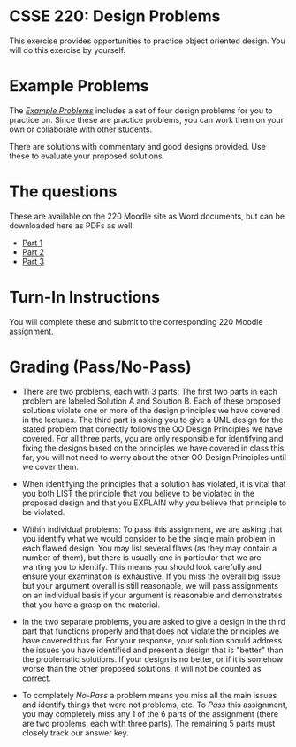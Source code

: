 ﻿# CSSE 220: Design Problems

This exercise provides opportunities to practice object oriented design.  You will
do this exercise by yourself.

# Example Problems

The [*Example Problems*](../../Docs/ExampleDesignProblems) includes a set of four design problems for you to practice on. Since these are practice problems, you can work them on your own or collaborate with other students.  

There are solutions with commentary and good designs provided. Use these to evaluate your proposed solutions.

# The questions

These are available on the 220 Moodle site as Word documents, but can be downloaded here as PDFs as well.

+ [Part 1](DesignProblemsAssignment1.pdf)
+ [Part 2](DesignProblemsAssignment2.pdf)
+ [Part 3](DesignProblemsAssignment3.pdf)

# Turn-In Instructions 

You will complete these and submit to the corresponding 220 Moodle assignment.

# Grading (Pass/No-Pass)

+ There are two problems, each with 3 parts: The first two parts in each
  problem are
  labeled Solution A and Solution B.  Each of these proposed solutions
violate one or more of the design principles we have covered in the
lectures.  The third part is asking you to give a UML design for the
stated problem that correctly follows the OO Design Principles we have
covered. For all three parts, you are
only responsible for identifying and fixing the designs based on the
principles we have covered in class this far, you will not need to worry
about the other OO Design Principles until we cover them.

+ When identifying the principles that a solution has violated, it is vital
that you both LIST the principle that you believe to be
violated in the proposed design and that you EXPLAIN why you believe that
principle to be violated.
+ Within individual problems: To pass this assignment, we are asking
that you identify what we would
  consider to be the single main problem in each flawed design.  You may list
  several flaws (as they may contain a number of them), but there is usually one in particular that we are
wanting you to identify.  This means you should look carefully and ensure your
  examination is exhaustive.  If you miss the overall big issue but your
argument overall is still reasonable, we will pass assignments on an individual
basis if your argument is reasonable and demonstrates that you have a
grasp on the material.
+ In the two separate problems, you are asked to give a design in the
  third part that
  functions properly and that does not violate the principles we have covered
thus far.  For your response, your solution should address the issues
you have identified and present a design that is "better" than the
problematic solutions.  If your design is no better, or if it is somehow worse
than the other proposed solutions, it will not be counted as correct.
+ To completely *No-Pass* a problem means you miss all the main issues and identify things that were not 
problems, etc. To *Pass* this assignment, you may completely miss any 1 of the 6
  parts of the assignment (there are two problems, each with three
parts). The remaining 5 parts must closely track our answer key.

